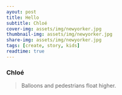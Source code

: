 ```yaml
---
ayout: post
title: Hello
subtitle: Chloé 
cover-img: assets/img/newyorker.jpg
thumbnail-img: assets/img/newyorker.jpg
share-img: assets/img/newyorker.jpg
tags: [create, story, kids]
readtime: true
---
```


### Chloé

> Balloons and pedestrians float higher.  
